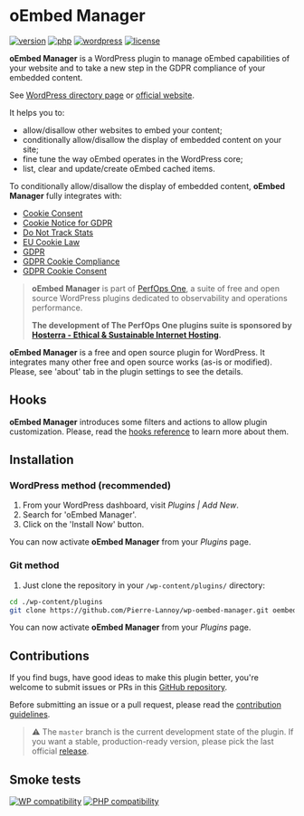 # oEmbed Manager
[![version](https://badgen.net/github/release/Pierre-Lannoy/wp-oembed-manager/)](https://wordpress.org/plugins/oembed-manager/)
[![php](https://badgen.net/badge/php/7.2+/green)](https://wordpress.org/plugins/oembed-manager/)
[![wordpress](https://badgen.net/badge/wordpress/5.2+/green)](https://wordpress.org/plugins/oembed-manager/)
[![license](https://badgen.net/github/license/Pierre-Lannoy/wp-oembed-manager/)](/license.txt)

__oEmbed Manager__ is a WordPress plugin to manage oEmbed capabilities of your website and to take a new step in the GDPR compliance of your embedded content.

See [WordPress directory page](https://wordpress.org/plugins/oembed-manager/) or [official website](https://perfops.one/oembed-manager).

It helps you to:
- allow/disallow other websites to embed your content;
- conditionally allow/disallow the display of embedded content on your site;
- fine tune the way oEmbed operates in the WordPress core;
- list, clear and update/create oEmbed cached items.

To conditionally allow/disallow the display of embedded content, __oEmbed Manager__ fully integrates with:

- [Cookie Consent](https://wordpress.org/plugins/uk-cookie-consent/)
- [Cookie Notice for GDPR](https://wordpress.org/plugins/cookie-notice/)
- [Do Not Track Stats](https://github.com/Pierre-Lannoy/wp-do-not-track-stats)
- [EU Cookie Law](https://wordpress.org/plugins/eu-cookie-law/)
- [GDPR](https://wordpress.org/plugins/gdpr/)
- [GDPR Cookie Compliance](https://wordpress.org/plugins/gdpr-cookie-compliance/)
- [GDPR Cookie Consent](https://wordpress.org/plugins/cookie-law-info/)

> __oEmbed Manager__ is part of [PerfOps One](https://perfops.one/), a suite of free and open source WordPress plugins dedicated to observability and operations performance.
> 
> __The development of The PerfOps One plugins suite is sponsored by [Hosterra - Ethical & Sustainable Internet Hosting](https://hosterra.eu/).__

__oEmbed Manager__ is a free and open source plugin for WordPress. It integrates many other free and open source works (as-is or modified). Please, see 'about' tab in the plugin settings to see the details.

## Hooks

__oEmbed Manager__ introduces some filters and actions to allow plugin customization. Please, read the [hooks reference](HOOKS.md) to learn more about them.

## Installation

### WordPress method (recommended)

1. From your WordPress dashboard, visit _Plugins | Add New_.
2. Search for 'oEmbed Manager'.
3. Click on the 'Install Now' button.

You can now activate __oEmbed Manager__ from your _Plugins_ page.

### Git method
1. Just clone the repository in your `/wp-content/plugins/` directory:
```bash
cd ./wp-content/plugins
git clone https://github.com/Pierre-Lannoy/wp-oembed-manager.git oembed-manager
```

You can now activate __oEmbed Manager__ from your _Plugins_ page.
 
## Contributions

If you find bugs, have good ideas to make this plugin better, you're welcome to submit issues or PRs in this [GitHub repository](https://github.com/Pierre-Lannoy/wp-oembed-manager).

Before submitting an issue or a pull request, please read the [contribution guidelines](CONTRIBUTING.md).

> ⚠️ The `master` branch is the current development state of the plugin. If you want a stable, production-ready version, please pick the last official [release](https://github.com/Pierre-Lannoy/wp-oembed-manager/releases).

## Smoke tests
[![WP compatibility](https://plugintests.com/plugins/oembed-manager/wp-badge.svg)](https://plugintests.com/plugins/oembed-manager/latest)
[![PHP compatibility](https://plugintests.com/plugins/oembed-manager/php-badge.svg)](https://plugintests.com/plugins/oembed-manager/latest)